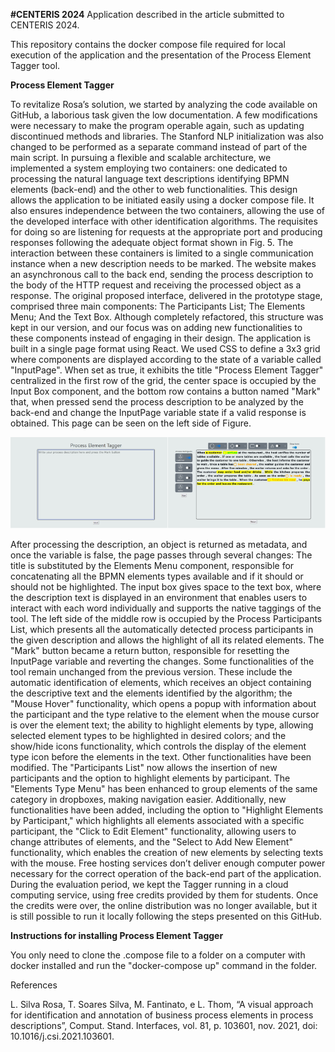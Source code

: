 **#CENTERIS 2024**
Application described in the article submitted to CENTERIS 2024.

This repository contains the docker compose file required for local execution of the application and the presentation of the Process Element Tagger tool.

**Process Element Tagger**

To revitalize Rosa’s solution, we started by analyzing the code available on GitHub, a laborious task given the low documentation. A few modifications were necessary to make the program operable again, such as updating discontinued methods and libraries. The Stanford NLP initialization was also changed to be performed as a separate command instead of part of the main script.
In pursuing a flexible and scalable architecture, we implemented a system employing two containers: one dedicated to processing the natural language text descriptions identifying BPMN elements (back-end) and the other to web functionalities. This design allows the application to be initiated easily using a docker compose file. It also ensures independence between the two containers, allowing the use of the developed interface with other identification algorithms. The requisites for doing so are listening for requests at the appropriate port and producing responses following the adequate object format shown in Fig. 5.
The interaction between these containers is limited to a single communication instance when a new description needs to be marked. The website makes an asynchronous call to the back end, sending the process description to the body of the HTTP request and receiving the processed object as a response.
The original proposed interface, delivered in the prototype stage, comprised three main components: The Participants List; The Elements Menu; And the Text Box. Although completely refactored, this structure was kept in our version, and our focus was on adding new functionalities to these components instead of engaging in their design.
The application is built in a single page format using React. We used CSS to define a 3x3 grid where components are displayed according to the state of a variable called "InputPage". When set as true, it exhibits the title "Process Element Tagger" centralized in the first row of the grid, the center space is occupied by the Input Box component, and the bottom row contains a button named "Mark" that, when pressed send the process description to be analyzed by the back-end and change the InputPage variable state if a valid response is obtained. This page can be seen on the left side of Figure.

![Prints from the tool waiting for input (left), and after receiving a response and select some of the tag options (right).](https://github.com/AnonymousReview2024/CENTERIS-2024/blob/main/prints%20tool.png)
 
After processing the description, an object is returned as metadata, and once the variable is false, the page passes through several changes: The title is substituted by the Elements Menu component, responsible for concatenating all the BPMN elements types available and if it should or should not be highlighted. The input box gives space to the text box, where the description text is displayed in an environment that enables users to interact with each word individually and supports the native taggings of the tool. The left side of the middle row is occupied by the Process Participants List, which presents all the automatically detected process participants in the given description and allows the highlight of all its related elements. The "Mark" button became a return button, responsible for resetting the InputPage variable and reverting the changes.
Some functionalities of the tool remain unchanged from the previous version. These include the automatic identification of elements, which receives an object containing the descriptive text and the elements identified by the algorithm; the "Mouse Hover" functionality, which opens a popup with information about the participant and the type relative to the element when the mouse cursor is over the element text; the ability to highlight elements by type, allowing selected element types to be highlighted in desired colors; and the show/hide icons functionality, which controls the display of the element type icon before the elements in the text.
Other functionalities have been modified. The "Participants List" now allows the insertion of new participants and the option to highlight elements by participant. The "Elements Type Menu" has been enhanced to group elements of the same category in dropboxes, making navigation easier. Additionally, new functionalities have been added, including the option to "Highlight Elements by Participant," which highlights all elements associated with a specific participant, the "Click to Edit Element" functionality, allowing users to change attributes of elements, and the "Select to Add New Element" functionality, which enables the creation of new elements by selecting texts with the mouse.
Free hosting services don’t deliver enough computer power necessary for the correct operation of the back-end part of the application. During the evaluation period, we kept the Tagger running in a cloud computing service, using free credits provided by them for students. Once the credits were over, the online distribution was no longer available, but it is still possible to run it locally following the steps presented on this GitHub.


**Instructions for installing Process Element Tagger**

You only need to clone the .compose file to a folder on a computer with docker installed and run the "docker-compose up" command in the folder.

References

L. Silva Rosa, T. Soares Silva, M. Fantinato, e L. Thom, “A visual approach for identification and annotation of business process elements in process descriptions”, Comput. Stand. Interfaces, vol. 81, p. 103601, nov. 2021, doi: 10.1016/j.csi.2021.103601.
